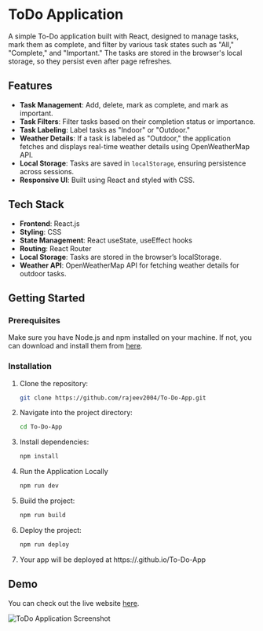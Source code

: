 # ToDo Application

A simple To-Do application built with React, designed to manage tasks, mark them as complete, and filter by various task states such as "All," "Complete," and "Important." The tasks are stored in the browser's local storage, so they persist even after page refreshes.

## Features

- **Task Management**: Add, delete, mark as complete, and mark as important.
- **Task Filters**: Filter tasks based on their completion status or importance.
- **Task Labeling**: Label tasks as "Indoor" or "Outdoor."
- **Weather Details**: If a task is labeled as "Outdoor," the application fetches and displays real-time weather details using       OpenWeatherMap API.
- **Local Storage**: Tasks are saved in `localStorage`, ensuring persistence across sessions.
- **Responsive UI**: Built using React and styled with CSS.

## Tech Stack

- **Frontend**: React.js
- **Styling**: CSS
- **State Management**: React useState, useEffect hooks
- **Routing**: React Router
- **Local Storage**: Tasks are stored in the browser’s localStorage.
- **Weather API**: OpenWeatherMap API for fetching weather details for outdoor tasks.

## Getting Started

### Prerequisites

Make sure you have Node.js and npm installed on your machine. If not, you can download and install them from [here](https://nodejs.org/).

### Installation

1. Clone the repository:

   ```bash
   git clone https://github.com/rajeev2004/To-Do-App.git

2. Navigate into the project directory:
    
    ```bash
    cd To-Do-App

3. Install dependencies:

    ```bash
    npm install

4. Run the Application Locally

    ```bash
    npm run dev

5. Build the project:

    ```bash
    npm run build

6. Deploy the project:

    ```bash
    npm run deploy

7. Your app will be deployed at https://<your-username>.github.io/To-Do-App

## Demo

You can check out the live website [here](https://rajeev2004.github.io/To-Do-App/).

![ToDo Application Screenshot](https://raw.githubusercontent.com/rajeev2004/To-Do-App/refs/heads/main/src/assets/Screenshot%202025-01-16%20000057.png?raw=true)